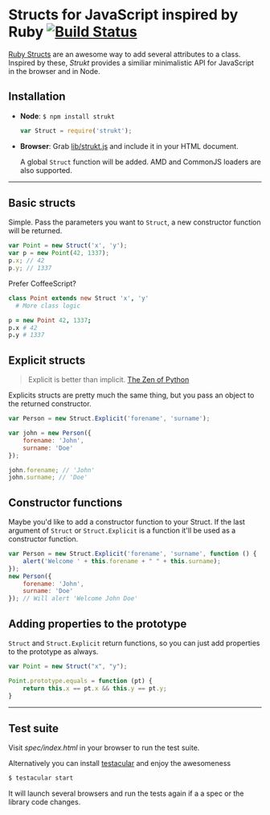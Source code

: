 # Structs for JavaScript inspired by Ruby [![Build Status](https://travis-ci.org/js-coder/Strukt.png?branch=master)](https://travis-ci.org/js-coder/Strukt)

[Ruby Structs](http://www.ruby-doc.org/core-1.9.3/Struct.html) are an awesome way to add several attributes to a class. Inspired by these, *Strukt* provides a similiar minimalistic API for JavaScript in the browser and in Node.

## Installation

- **Node**: `$ npm install strukt`
  ```js
  var Struct = require('strukt');
  ```

- **Browser**: Grab [lib/strukt.js](https://raw.github.com/js-coder/strukt.js/master/lib/strukt.js) and include it in your HTML document.

  A global `Struct` function will be added. AMD and CommonJS loaders are also supported.

- - -

## Basic structs

Simple. Pass the parameters you want to `Struct`, a new constructor function will be returned.

```js
var Point = new Struct('x', 'y');
var p = new Point(42, 1337);
p.x; // 42
p.y; // 1337
```

Prefer CoffeeScript?

```coffeescript
class Point extends new Struct 'x', 'y'
  # More class logic

p = new Point 42, 1337;
p.x # 42
p.y # 1337
```

## Explicit structs

> Explicit is better than implicit. [The Zen of Python](http://www.python.org/dev/peps/pep-0020/)

Explicits structs are pretty much the same thing, but you pass an object to the returned constructor.

```js
var Person = new Struct.Explicit('forename', 'surname');

var john = new Person({
	forename: 'John',
	surname: 'Doe'
});

john.forename; // 'John'
john.surname; // 'Doe'
```

## Constructor functions

Maybe you'd like to add a constructor function to your Struct. If the last argument of `Struct` or `Struct.Explicit` is a function it'll be used as a constructor function.

```js
var Person = new Struct.Explicit('forename', 'surname', function () {
	alert('Welcome ' + this.forename + " " + this.surname);
});
new Person({
	forename: 'John',
	surname: 'Doe'
}); // Will alert 'Welcome John Doe'
```

## Adding properties to the prototype

`Struct` and `Struct.Explicit` return functions, so you can just add properties to the prototype as always.

```js
var Point = new Struct("x", "y");

Point.prototype.equals = function (pt) {
	return this.x == pt.x && this.y == pt.y;
}
```

- - -

## Test suite

Visit *spec/index.html* in your browser to run the test suite.

Alternatively you can install [testacular](http://vojtajina.github.com/testacular/) and enjoy the awesomeness

```sh
$ testacular start
```

It will launch several browsers and run the tests again if a a spec or the library code changes.
